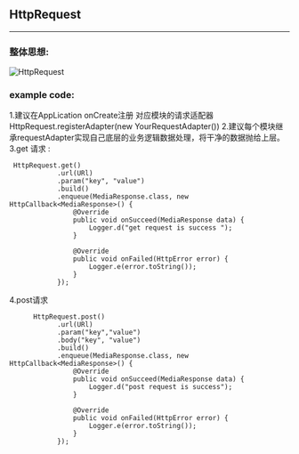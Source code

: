 ## HttpRequest

-------
###  整体思想:
![HttpRequest](media/HttpRequest-1.png)

### example code:
1.建议在AppLication onCreate注册 对应模块的请求适配器 
 HttpRequest.registerAdapter(new YourRequestAdapter())
2.建议每个模块继承requestAdapter实现自己底层的业务逻辑数据处理，将干净的数据抛给上层。
3.get 请求 :  
    
     HttpRequest.get()
                .url(URl)
                .param("key", "value")
                .build()
                .enqueue(MediaResponse.class, new HttpCallback<MediaResponse>() {
                    @Override
                    public void onSucceed(MediaResponse data) {
                        Logger.d("get request is success ");
                    }

                    @Override
                    public void onFailed(HttpError error) {
                        Logger.e(error.toString());
                    }
                });  
            
4.post请求

          HttpRequest.post()
                .url(URl)
                .param("key","value")
                .body("key", "value")
                .build()
                .enqueue(MediaResponse.class, new HttpCallback<MediaResponse>() {
                    @Override
                    public void onSucceed(MediaResponse data) {
                        Logger.d("post request is success");
                    }

                    @Override
                    public void onFailed(HttpError error) {
                        Logger.e(error.toString());
                    }
                });
                



